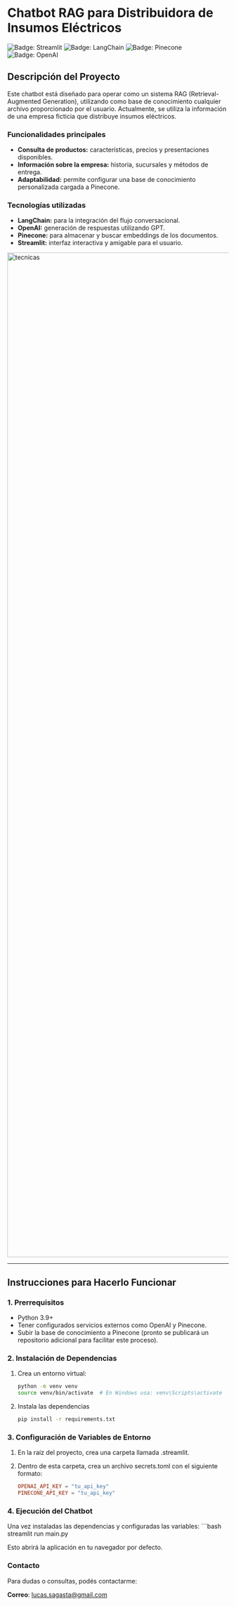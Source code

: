 # **Chatbot RAG para Distribuidora de Insumos Eléctricos**

![Badge: Streamlit](https://img.shields.io/badge/Framework-Streamlit-red) 
![Badge: LangChain](https://img.shields.io/badge/NLP-LangChain-blue) 
![Badge: Pinecone](https://img.shields.io/badge/Embeddings-Pinecone-green) 
![Badge: OpenAI](https://img.shields.io/badge/API-OpenAI-lightblue) 

## **Descripción del Proyecto**
Este chatbot está diseñado para operar como un sistema RAG (Retrieval-Augmented Generation), utilizando como base de conocimiento cualquier archivo proporcionado por el usuario. Actualmente, se utiliza la información de una empresa ficticia que distribuye insumos eléctricos.  

### **Funcionalidades principales**  
- **Consulta de productos:** características, precios y presentaciones disponibles.  
- **Información sobre la empresa:** historia, sucursales y métodos de entrega.  
- **Adaptabilidad:** permite configurar una base de conocimiento personalizada cargada a Pinecone.  

### **Tecnologías utilizadas**
- **LangChain:** para la integración del flujo conversacional.  
- **OpenAI:** generación de respuestas utilizando GPT.  
- **Pinecone:** para almacenar y buscar embeddings de los documentos.  
- **Streamlit:** interfaz interactiva y amigable para el usuario.

<img width="2288" alt="tecnicas" src="https://github.com/user-attachments/assets/593014b4-8e55-4b47-b512-eff801a368b7">


---

## **Instrucciones para Hacerlo Funcionar**

### **1. Prerrequisitos**  
- Python 3.9+  
- Tener configurados servicios externos como OpenAI y Pinecone.  
- Subir la base de conocimiento a Pinecone (pronto se publicará un repositorio adicional para facilitar este proceso).  

### **2. Instalación de Dependencias**  
1. Crea un entorno virtual:  
   ```bash
   python -m venv venv
   source venv/bin/activate  # En Windows usa: venv\Scripts\activate

2. Instala las dependencias
    ```bash
    pip install -r requirements.txt

### **3. Configuración de Variables de Entorno**

1. En la raíz del proyecto, crea una carpeta llamada .streamlit.

2. Dentro de esta carpeta, crea un archivo secrets.toml con el siguiente formato:
    ```toml
    OPENAI_API_KEY = "tu_api_key"
    PINECONE_API_KEY = "tu_api_key"

### **4. Ejecución del Chatbot**

Una vez instaladas las dependencias y configuradas las variables:
    ```bash
    streamlit run main.py

Esto abrirá la aplicación en tu navegador por defecto.


### **Contacto**
Para dudas o consultas, podés contactarme:

**Correo**: lucas.sagasta@gmail.com








